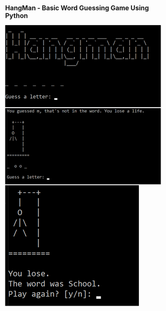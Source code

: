 ## HangMan - Basic Word Guessing Game Using Python
<img src='https://github.com/UjjwalSk/HangMan/blob/main/imgs/three.png'/>
<br>
<img src='https://github.com/UjjwalSk/HangMan/blob/main/imgs/two.png'/>
<img src='https://github.com/UjjwalSk/HangMan/blob/main/imgs/one.png'/>
